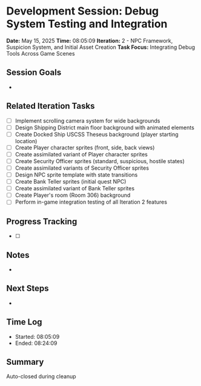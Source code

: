 # Development Session: Debug System Testing and Integration
**Date:** May 15, 2025
**Time:** 08:05:09
**Iteration:** 2 - NPC Framework, Suspicion System, and Initial Asset Creation
**Task Focus:** Integrating Debug Tools Across Game Scenes

## Session Goals
- 

## Related Iteration Tasks
- [ ] Implement scrolling camera system for wide backgrounds
- [ ] Design Shipping District main floor background with animated elements
- [ ] Create Docked Ship USCSS Theseus background (player starting location)
- [ ] Create Player character sprites (front, side, back views)
- [ ] Create assimilated variant of Player character sprites
- [ ] Create Security Officer sprites (standard, suspicious, hostile states)
- [ ] Create assimilated variants of Security Officer sprites
- [ ] Design NPC sprite template with state transitions
- [ ] Create Bank Teller sprites (initial quest NPC)
- [ ] Create assimilated variant of Bank Teller sprites
- [ ] Create Player's room (Room 306) background
- [ ] Perform in-game integration testing of all Iteration 2 features

## Progress Tracking
- [ ] 

## Notes
- 

## Next Steps
- 

## Time Log
- Started: 08:05:09
- Ended: 08:24:09

## Summary
Auto-closed during cleanup
